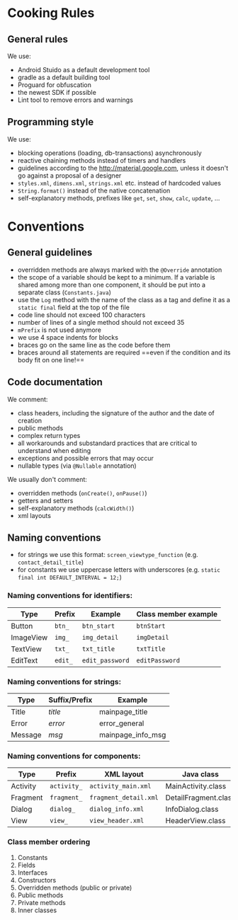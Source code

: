 # Cooking Rules

## General rules
We use:
- Android Stuido as a default development tool
- gradle as a default building tool
- Proguard for obfuscation
- the newest SDK if possible
- Lint tool to remove errors and warnings

## Programming style
We use:
- blocking operations (loading, db-transactions) asynchronously
- reactive chaining methods instead of timers and handlers
- guidelines according to the http://material.google.com, unless it doesn't go against a proposal of a designer
- `styles.xml`, `dimens.xml`, `strings.xml` etc. instead of hardcoded values
- `String.format()` instead of the native concatenation
- self-explanatory methods, prefixes like `get`, `set`, `show`, `calc`, `update`, ...


# Conventions

## General guidelines
- overridden methods are always marked with the `@Override` annotation
- the scope of a variable should be kept to a minimum. If a variable is shared among more than one component, it should be put into a separate class (`Constants.java`)
- use the `Log` method with the name of the class as a tag and define it as a `static final` field at the top of the file
- code line should not exceed 100 characters
- number of lines of a single method should not exceed 35
- `mPrefix` is not used anymore
- we use 4 space indents for blocks
- braces go on the same line as the code before them
- braces around all statements are required ==even if the condition and its body fit on one line!==

## Code documentation
We comment:
- class headers, including the signature of the author and the date of creation
- public methods
- complex return types
- all workarounds and substandard practices that are critical to understand when editing
- exceptions and possible errors that may occur
- nullable types (via `@Nullable` annotation)


We usually don't comment:
- overridden methods (`onCreate()`, `onPause()`)
- getters and setters
- self-explanatory methods (`calcWidth()`)
- xml layouts



## Naming conventions
- for strings we use this format: `screen_viewtype_function` (e.g. `contact_detail_title`)
- for constants we use uppercase letters with underscores (e.g. `static final int DEFAULT_INTERVAL = 12;`)



### Naming conventions for identifiers:

| Type   | Prefix            |		Example               | Class member example |
|--------------| ------------------|------------------|------------------|
|Button   | `btn_`             | `btn_start`    | `btnStart` |
|ImageView   | `img_`             | `img_detail`    | `imgDetail` |
|TextView   | `txt_`             | `txt_title`    | `txtTitle` |
|EditText   | `edit_`             | `edit_password`    | `editPassword` |

### Naming conventions for strings:

| Type   | Suffix/Prefix            |		Example               |
|--------------| ------------------|------------------|
|Title   | _title_             | mainpage_title    |
|Error   | _error_             | error_general    |
|Message   | _msg_             | mainpage_info_msg    |

### Naming conventions for components:

| Type   | Prefix  |  XML layout      | Java class |
|--------------| ------------------|------------------|---|
|Activity   | `activity_` | `activity_main.xml`    | MainActivity.class |
|Fragment   | `fragment_` | `fragment_detail.xml`    | DetailFragment.class |
|Dialog   | `dialog_` | `dialog_info.xml`    | InfoDialog.class |
|View   | `view_` | `view_header.xml`    | HeaderView.class |


### Class member ordering
1. Constants
2. Fields
3. Interfaces
4. Constructors
5. Overridden methods (public or private)
6. Public methods
7. Private methods
8. Inner classes
